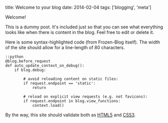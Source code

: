 title: Welcome to your blog
date: 2014-02-04
tags: ['blogging', 'meta']

Welcome!

This is a dummy post. It's included just so that you can see what everything looks like
when there is content in the blog. Feel free to edit or delete it.

Here is some syntax-highlighted code (from Frozen-Blog itself). The width of the site
should allow for a line-length of 80 characters.

    ::python
    @blog.before_request
    def auto_update_context_on_debug():
        if blog.debug:

            # avoid reloading content on static files:
            if request.endpoint == 'static':
                return

            # reload on explicit view requests (e.g. not favicons):
            if request.endpoint in blog.view_functions:
                context.load()


By the way, this site should validate both as [HTML5][] and [CSS3][].

[HTML5]: http://validator.w3.org/check?uri=referer
[CSS3]: http://jigsaw.w3.org/css-validator/check/referer?profile=css3


